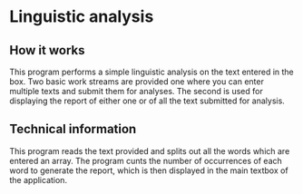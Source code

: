 # Linguistic analysis

## How it works 
This program performs a simple linguistic analysis on the text entered in the box.
Two basic work streams are provided one where you can enter multiple texts and submit them for analyses. The second is used for displaying the report of either one or of all the text submitted for analysis. 

## Technical information
This program reads the text provided and splits out all the words which are entered an array. The program cunts the number of occurrences of each word to generate the report, which is then displayed in the main textbox of the application. 
